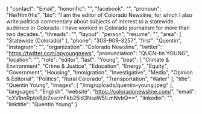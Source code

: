 {
  "contact": "Email",
  "honorific": "",
  "facebook": "",
  "pronoun": "He/Him/His",
  "bio": "I am the editor of Colorado Newsline, for which I also write political commentary about subjects of interest to a statewide audience in Colorado. I have worked in Colorado journalism for more than two decades.",
  "threads": "",
  "layout": "person",
  "resume": "",
  "area": [
    "Statewide (Colorado)"
  ],
  "phone": "303-909-3257",
  "first": "Quentin",
  "instagram": "",
  "organization": "Colorado Newsline",
  "twitter": "https://twitter.com/qpyoungnews",
  "pronunciation": "QUEN-tin YOUNG",
  "location": "",
  "role": "editor",
  "last": "Young",
  "beat": [
    "Climate & Environment",
    "Crime & Justice",
    "Education",
    "Energy",
    "Equity",
    "Government",
    "Housing",
    "Immigration",
    "Investigative",
    "Media",
    "Opinion & Editorial",
    "Politics",
    "Rural Colorado",
    "Transportation",
    "Water"
  ],
  "title": "Quentin Young",
  "images": [
    "/img/uploads/quentin-young.jpeg"
  ],
  "languages": "English",
  "website": "https://coloradonewsline.com/",
  "email": "cXVlbnRpbkBjb2xvcmFkb25ld3NsaW5lLmNvbQ==",
  "linkedin": "",
  "linktitle": "Quentin Young"
}
